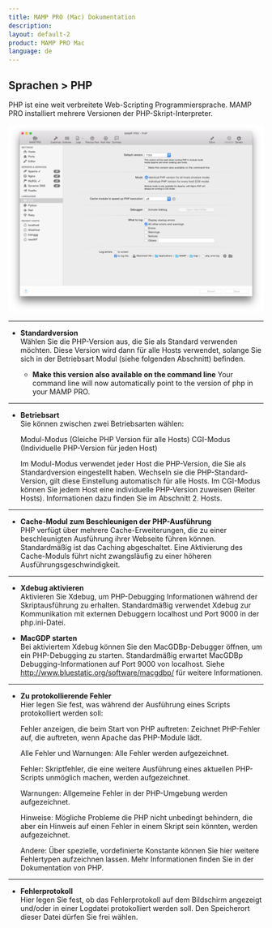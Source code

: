 ```yaml
---
title: MAMP PRO (Mac) Dokumentation
description: 
layout: default-2
product: MAMP PRO Mac
language: de
---
```


## Sprachen > PHP

PHP ist eine weit verbreitete Web-Scripting Programmiersprache. MAMP PRO installiert mehrere Versionen der PHP-Skript-Interpreter.

![MAMP](php.png)

---

*  **Standardversion**  
   Wählen Sie die PHP-Version aus, die Sie als Standard verwenden möchten. Diese Version wird  dann für alle Hosts              verwendet, solange Sie sich in der Betriebsart Modul (siehe folgenden Abschnitt) befinden.

   *  **Make this version also available on the command line**
      Your command line will now automatically point to the version of php in your MAMP PRO.

---

*  **Betriebsart**  
   Sie können zwischen zwei Betriebsarten wählen:

   Modul-Modus (Gleiche PHP Version für alle Hosts)
   CGI-Modus (Individuelle PHP-Version für jeden Host)

   Im Modul-Modus verwendet jeder Host die PHP-Version, die Sie als Standardversion eingestellt haben. Wechseln sie die         PHP-Standard-Version, gilt diese Einstellung automatisch für alle Hosts. Im CGI-Modus können Sie jedem Host eine             individuelle PHP-Version zuweisen (Reiter Hosts). Informationen dazu finden Sie im Abschnitt 2. Hosts.
   
---

*  **Cache-Modul zum Beschleunigen der PHP-Ausführung**  
   PHP verfügt über mehrere Cache-Erweiterungen, die zu einer beschleunigten Ausführung ihrer Webseite führen können.           Standardmäßig ist das Caching abgeschaltet. Eine Aktivierung des Cache-Moduls führt nicht zwangsläufig zu einer höheren      Ausführungsgeschwindigkeit.

---

*  **Xdebug aktivieren**  
   Aktivieren Sie Xdebug, um PHP-Debugging Informationen während der Skriptausführung zu erhalten. Standardmäßig verwendet      Xdebug zur Kommunikation mit externen Debuggern localhost und Port 9000 in der php.ini-Datei.

*  **MacGDP starten**  
   Bei aktiviertem Xdebug können Sie den MacGDBp-Debugger öffnen, um ein PHP-Debugging zu starten. Standardmäßig erwartet       MacGDBp Debugging-Informationen auf Port 9000 von localhost. Siehe http://www.bluestatic.org/software/macgdbp/ für weitere    Informationen. 

---

*  **Zu protokollierende Fehler**  
   Hier legen Sie fest, was während der Ausführung eines Scripts protokolliert werden soll:

   Fehler anzeigen, die beim Start von PHP auftreten: Zeichnet PHP-Fehler auf, die auftreten, wenn Apache das PHP-Module       lädt.

   Alle Fehler und Warnungen: Alle Fehler werden aufgezeichnet.

   Fehler: Skriptfehler, die eine weitere Ausführung eines aktuellen PHP-Scripts unmöglich machen, werden aufgezeichnet.

   Warnungen: Allgemeine Fehler in der PHP-Umgebung werden aufgezeichnet.

   Hinweise: Mögliche Probleme die PHP nicht unbedingt behindern, die aber ein Hinweis auf einen Fehler in einem Skript sein    könnten, werden aufgezeichnet.

   Andere: Über spezielle, vordefinierte Konstante können Sie hier weitere Fehlertypen aufzeichnen lassen. Mehr Informationen    finden Sie in der Dokumentation von PHP.
 
---
   

*  **Fehlerprotokoll**  
   Hier legen Sie fest, ob das Fehlerprotokoll auf dem Bildschirm angezeigt und/oder in einer Logdatei protokolliert werden     soll. Den Speicherort dieser Datei dürfen Sie frei wählen.
   
